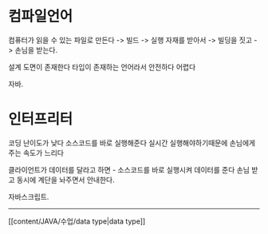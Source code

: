 # 컴파일언어
컴퓨터가 읽을 수 있는 파일로 만든다 -> 빌드 -> 실행
자재를 받아서 -> 빌딩을 짓고 -> 손님을 받는다. 

설계 도면이 존재한다
타입이 존재하는 언어라서 안전하다
어렵다

자바.




# 인터프리터
코딩 난이도가 낮다
소스코드를 바로 실행해준다
실시간 실행해야하기때문에 손님에게 주는 속도가 느리다

클라이언트가 데이터를 달라고 하면 - 소스코드를 바로 실행시켜 데이터를 준다
손님 받고 동시에 계단을 놔주면서 안내한다.

자바스크립트.



---

[[content/JAVA/수업/data type|data type]]